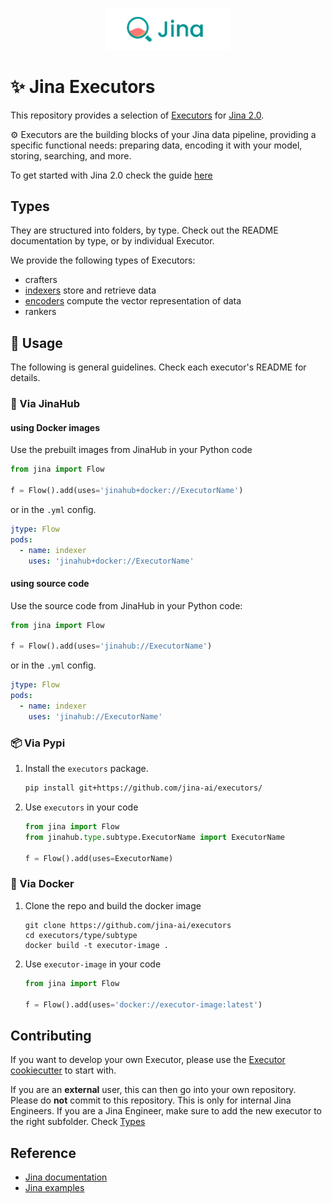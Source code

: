 <p align="center">
<img src="https://github.com/jina-ai/jina/blob/master/.github/logo-only.gif?raw=true" alt="Jina logo: Jina is a cloud-native neural search framework" width="200px">
</p>

# ✨ Jina Executors

This repository provides a selection of [Executors](https://github.com/jina-ai/jina/blob/master/.github/2.0/cookbooks/Executor.md) for [Jina 2.0](https://github.com/jina-ai/jina).

⚙️ Executors are the building blocks of your Jina data pipeline, providing a specific functional needs: preparing data, encoding it with your model, storing, searching, and more.

To get started with Jina 2.0 check the guide [here](https://github.com/jina-ai/jina#run-quick-demo)

## Types 

They are structured into folders, by type. Check out the README documentation by type, or by individual Executor.

We provide the following types of Executors:

- crafters
- [indexers](./jinahub/indexers) store and retrieve data
- [encoders](./jinahub/encoders) compute the vector representation of data
- rankers

## 🚀 Usage

The following is general guidelines. Check each executor's README for details.

### 🚚 Via JinaHub

#### using Docker images

Use the prebuilt images from JinaHub in your Python code 

```python
from jina import Flow
	
f = Flow().add(uses='jinahub+docker://ExecutorName')
```

or in the `.yml` config.
	
```yaml
jtype: Flow
pods:
  - name: indexer
    uses: 'jinahub+docker://ExecutorName'
``` 

#### using source code

Use the source code from JinaHub in your Python code:

```python
from jina import Flow
	
f = Flow().add(uses='jinahub://ExecutorName')
```

or in the `.yml` config.

```yaml
jtype: Flow
pods:
  - name: indexer
    uses: 'jinahub://ExecutorName'
```


### 📦️ Via Pypi

1. Install the `executors` package.

	```bash
	pip install git+https://github.com/jina-ai/executors/
	```

1. Use `executors` in your code

   ```python
   from jina import Flow
   from jinahub.type.subtype.ExecutorName import ExecutorName
   
   f = Flow().add(uses=ExecutorName)
   ```


### 🐳 Via Docker

1. Clone the repo and build the docker image

	```shell
	git clone https://github.com/jina-ai/executors
	cd executors/type/subtype
	docker build -t executor-image .
	```

1. Use `executor-image` in your code

	```python
	from jina import Flow
	
	f = Flow().add(uses='docker://executor-image:latest')
	```

## Contributing

If you want to develop your own Executor, please use the [Executor cookiecutter](https://github.com/jina-ai/cookiecutter-jina-hub) to start with. 

If you are an **external** user, this can then go into your own repository. Please do **not** commit to this repository. This is only for internal Jina Engineers. If you are a Jina Engineer, make sure to add the new executor to the right subfolder. Check [Types](#types) 

## Reference

- [Jina documentation](https://github.com/jina-ai/jina/tree/master/.github/2.0/cookbooks)
- [Jina examples](https://github.com/jina-ai/examples)